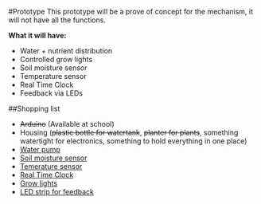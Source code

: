 #Prototype
This prototype will be a prove of concept for the mechanism, it will not have all the functions.

**What it will have:**
* Water + nutrient distribution
* Controlled grow lights
* Soil moisture sensor
* Temperature sensor
* Real Time Clock
* Feedback via LEDs

##Shopping list
* ~~Arduino~~ (Available at school)
* Housing (~~plastic bottle for watertank~~, ~~planter for plants~~, something watertight for electronics, something to hold everything in one place)
* [Water pump](http://www.okaphone.com/artikel.asp?id=476886)
* [Soil moisture sensor](http://www.okaphone.com/artikel.asp?id=475466)
* [Temerature sensor](http://www.okaphone.com/artikel.asp?id=483131)
* [Real Time Clock](http://www.okaphone.com/artikel.asp?id=482599)
* [Grow lights](http://www.kweekverlichting.nl/led/strips/) 
* [LED strip for feedback](http://www.okaphone.com/artikel.asp?id=475308)
